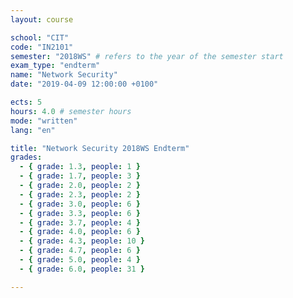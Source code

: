 ```yaml
---
layout: course

school: "CIT"
code: "IN2101"
semester: "2018WS" # refers to the year of the semester start
exam_type: "endterm"
name: "Network Security"
date: "2019-04-09 12:00:00 +0100"

ects: 5
hours: 4.0 # semester hours
mode: "written"
lang: "en"

title: "Network Security 2018WS Endterm"
grades:
  - { grade: 1.3, people: 1 }
  - { grade: 1.7, people: 3 }
  - { grade: 2.0, people: 2 }
  - { grade: 2.3, people: 2 }
  - { grade: 3.0, people: 6 }
  - { grade: 3.3, people: 6 }
  - { grade: 3.7, people: 4 }
  - { grade: 4.0, people: 6 }
  - { grade: 4.3, people: 10 }
  - { grade: 4.7, people: 6 }
  - { grade: 5.0, people: 4 }
  - { grade: 6.0, people: 31 }

---
```



